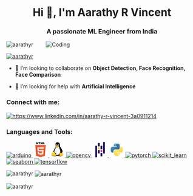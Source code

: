 <h1 align="center">Hi 👋, I'm Aarathy R Vincent</h1>
<h3 align="center">A passionate ML Engineer from India</h3>
<img align="right" alt="Coding" width="400" src="C:/Users/Aarthy/Downloads/images.jpg">

<p align="left"> <img src="https://komarev.com/ghpvc/?username=aarathyr&label=Profile%20views&color=0e75b6&style=flat" alt="aarathyr" /> </p>

<p align="left"> <a href="https://github.com/ryo-ma/github-profile-trophy"><img src="https://github-profile-trophy.vercel.app/?username=aarathyr" alt="aarathyr" /></a> </p>

- 👯 I’m looking to collaborate on **Object Detection, Face Recognition, Face Comparison**

- 🤝 I’m looking for help with **Artificial Intelligence**

<h3 align="left">Connect with me:</h3>
<p align="left">
<a href="https://linkedin.com/in/https://www.linkedin.com/in/aarathy-r-vincent-3a0911214" target="blank"><img align="center" src="https://raw.githubusercontent.com/rahuldkjain/github-profile-readme-generator/master/src/images/icons/Social/linked-in-alt.svg" alt="https://www.linkedin.com/in/aarathy-r-vincent-3a0911214" height="30" width="40" /></a>
</p>

<h3 align="left">Languages and Tools:</h3>
<p align="left"> <a href="https://www.arduino.cc/" target="_blank" rel="noreferrer"> <img src="https://cdn.worldvectorlogo.com/logos/arduino-1.svg" alt="arduino" width="40" height="40"/> </a> <a href="https://www.w3.org/html/" target="_blank" rel="noreferrer"> <img src="https://raw.githubusercontent.com/devicons/devicon/master/icons/html5/html5-original-wordmark.svg" alt="html5" width="40" height="40"/> </a> <a href="https://www.linux.org/" target="_blank" rel="noreferrer"> <img src="https://raw.githubusercontent.com/devicons/devicon/master/icons/linux/linux-original.svg" alt="linux" width="40" height="40"/> </a> <a href="https://opencv.org/" target="_blank" rel="noreferrer"> <img src="https://www.vectorlogo.zone/logos/opencv/opencv-icon.svg" alt="opencv" width="40" height="40"/> </a> <a href="https://pandas.pydata.org/" target="_blank" rel="noreferrer"> <img src="https://raw.githubusercontent.com/devicons/devicon/2ae2a900d2f041da66e950e4d48052658d850630/icons/pandas/pandas-original.svg" alt="pandas" width="40" height="40"/> </a> <a href="https://www.python.org" target="_blank" rel="noreferrer"> <img src="https://raw.githubusercontent.com/devicons/devicon/master/icons/python/python-original.svg" alt="python" width="40" height="40"/> </a> <a href="https://pytorch.org/" target="_blank" rel="noreferrer"> <img src="https://www.vectorlogo.zone/logos/pytorch/pytorch-icon.svg" alt="pytorch" width="40" height="40"/> </a> <a href="https://scikit-learn.org/" target="_blank" rel="noreferrer"> <img src="https://upload.wikimedia.org/wikipedia/commons/0/05/Scikit_learn_logo_small.svg" alt="scikit_learn" width="40" height="40"/> </a> <a href="https://seaborn.pydata.org/" target="_blank" rel="noreferrer"> <img src="https://seaborn.pydata.org/_images/logo-mark-lightbg.svg" alt="seaborn" width="40" height="40"/> </a> <a href="https://www.tensorflow.org" target="_blank" rel="noreferrer"> <img src="https://www.vectorlogo.zone/logos/tensorflow/tensorflow-icon.svg" alt="tensorflow" width="40" height="40"/> </a> </p>

<p><img align="left" src="https://github-readme-stats.vercel.app/api/top-langs?username=aarathyr&show_icons=true&locale=en&layout=compact" alt="aarathyr" /></p>

<p>&nbsp;<img align="center" src="https://github-readme-stats.vercel.app/api?username=aarathyr&show_icons=true&locale=en" alt="aarathyr" /></p>

<p><img align="center" src="https://github-readme-streak-stats.herokuapp.com/?user=aarathyr&" alt="aarathyr" /></p>
